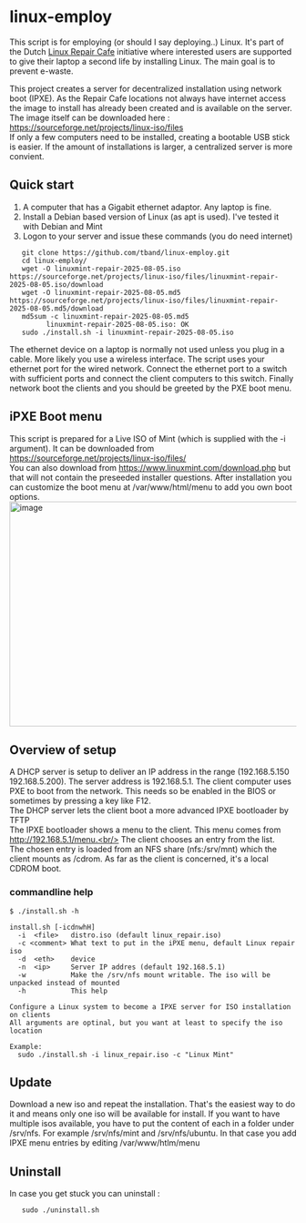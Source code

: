 # linux-employ
This script is for employing (or should I say deploying..) Linux. It's part of the Dutch [Linux Repair Cafe](https://www.repaircafe.org/linux-repair-cafe/) initiative where interested users are supported to give their laptop a second life by installing Linux. The main goal is to prevent e-waste.

This project creates a server for decentralized installation using network boot (IPXE). As the Repair Cafe locations not always have internet access the image to install has already been created and is available on the server. The image itself can be downloaded here : https://sourceforge.net/projects/linux-iso/files<br/>
If only a few computers need to be installed, creating a bootable USB stick is easier. If the amount of installations is larger, a centralized server is more convient.

## Quick start
1. A computer that has a Gigabit ethernet adaptor. Any laptop is fine.
2. Install a Debian based version of Linux (as apt is used). I've tested it with Debian and Mint
3. Logon to your server and issue these commands (you do need internet)
```
   git clone https://github.com/tband/linux-employ.git 
   cd linux-employ/
   wget -O linuxmint-repair-2025-08-05.iso https://sourceforge.net/projects/linux-iso/files/linuxmint-repair-2025-08-05.iso/download
   wget -O linuxmint-repair-2025-08-05.md5 https://sourceforge.net/projects/linux-iso/files/linuxmint-repair-2025-08-05.md5/download
   md5sum -c linuxmint-repair-2025-08-05.md5
         linuxmint-repair-2025-08-05.iso: OK
   sudo ./install.sh -i linuxmint-repair-2025-08-05.iso
```

The ethernet device on a laptop is normally not used unless you plug in a cable. More likely you use a wireless interface. The script uses your ethernet port for the wired network. Connect the ethernet port to a switch with sufficient ports and connect the client computers to this switch. Finally network boot the clients and you should be greeted by the PXE boot menu.
## iPXE Boot menu
This script is prepared for a Live ISO of Mint (which is supplied with the -i argument). It can be downloaded from https://sourceforge.net/projects/linux-iso/files/ <br/>
You can also download from https://www.linuxmint.com/download.php but that will not contain the preseeded installer questions.
After installation you can customize the boot menu at /var/www/html/menu to add you own boot options.
<img width="716" height="395" alt="image" src="https://github.com/user-attachments/assets/a6e7441b-237c-4adb-91e2-2eb7c7fe14ca" />

## Overview of setup
A DHCP server is setup to deliver an IP address in the range (192.168.5.150 192.168.5.200). The server address is 192.168.5.1. The client computer uses PXE to boot from the network. This needs so be enabled in the BIOS or sometimes by pressing a key like F12.<br/>
The DHCP server lets the client boot a more advanced IPXE bootloader by TFTP<br/>
The IPXE bootloader shows a menu to the client. This menu comes from http://192.168.5.1/menu.<br/>
The client chooses an entry from the list.<br/>
The chosen entry is loaded from an NFS share (nfs:/srv/mnt) which the client mounts as /cdrom. As far as the client is concerned, it's a local CDROM boot.
### commandline help
```
$ ./install.sh -h

install.sh [-icdnwhH]
  -i  <file>   distro.iso (default linux_repair.iso)
  -c <comment> What text to put in the iPXE menu, default Linux repair iso
  -d  <eth>    device
  -n  <ip>     Server IP addres (default 192.168.5.1)
  -w           Make the /srv/nfs mount writable. The iso will be unpacked instead of mounted
  -h           This help

Configure a Linux system to become a IPXE server for ISO installation on clients
All arguments are optinal, but you want at least to specify the iso location
  
Example:
  sudo ./install.sh -i linux_repair.iso -c "Linux Mint"
```

## Update
Download a new iso and repeat the installation. That's the easiest way to do it and means only one iso will be available for install.
If you want to have multiple isos available, you have to put the content of each in a folder under /srv/nfs. For example /srv/nfs/mint and /srv/nfs/ubuntu. In that case you add IPXE menu entries by editing /var/www/htlm/menu
## Uninstall
In case you get stuck you can uninstall :
```
   sudo ./uninstall.sh
```
